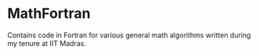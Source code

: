 # MathFortran
Contains code in Fortran for various general math algorithms written during my tenure at IIT Madras.
